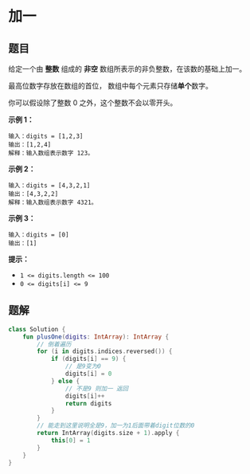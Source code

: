 # 加一

## 题目

给定一个由 **整数** 组成的 **非空** 数组所表示的非负整数，在该数的基础上加一。

最高位数字存放在数组的首位， 数组中每个元素只存储**单个**数字。

你可以假设除了整数 0 之外，这个整数不会以零开头。

**示例 1：**

```text
输入：digits = [1,2,3]
输出：[1,2,4]
解释：输入数组表示数字 123。
```

**示例 2：**

```text
输入：digits = [4,3,2,1]
输出：[4,3,2,2]
解释：输入数组表示数字 4321。
```

**示例 3：**

```text
输入：digits = [0]
输出：[1]
```

**提示：**

- `1 <= digits.length <= 100`
- `0 <= digits[i] <= 9`

## 题解

```kotlin
class Solution {
    fun plusOne(digits: IntArray): IntArray {
        // 倒着遍历
        for (i in digits.indices.reversed()) {
            if (digits[i] == 9) {
                // 是9变为0
                digits[i] = 0
            } else {
                // 不是9 则加一 返回
                digits[i]++
                return digits
            }
        }
        // 能走到这里说明全是9，加一为1后面带着digit位数的0
        return IntArray(digits.size + 1).apply {
            this[0] = 1
        }
    }
}
```
